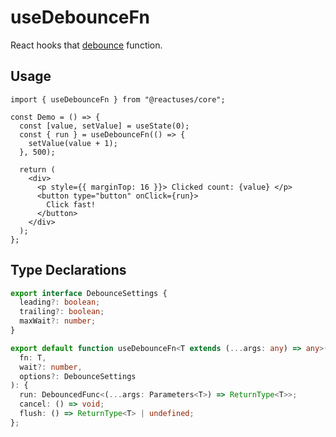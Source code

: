 # useDebounceFn

React hooks that [debounce](https://lodash.com/docs/4.17.15#debounce) function.

## Usage

```tsx
import { useDebounceFn } from "@reactuses/core";

const Demo = () => {
  const [value, setValue] = useState(0);
  const { run } = useDebounceFn(() => {
    setValue(value + 1);
  }, 500);

  return (
    <div>
      <p style={{ marginTop: 16 }}> Clicked count: {value} </p>
      <button type="button" onClick={run}>
        Click fast!
      </button>
    </div>
  );
};
```

## Type Declarations

```ts
export interface DebounceSettings {
  leading?: boolean;
  trailing?: boolean;
  maxWait?: number;
}

export default function useDebounceFn<T extends (...args: any) => any>(
  fn: T,
  wait?: number,
  options?: DebounceSettings
): {
  run: DebouncedFunc<(...args: Parameters<T>) => ReturnType<T>>;
  cancel: () => void;
  flush: () => ReturnType<T> | undefined;
};
```
